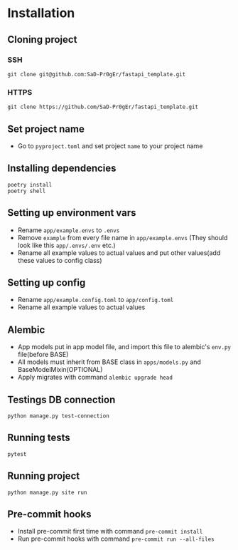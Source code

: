 # Installation

## Cloning project

### SSH
```shell
git clone git@github.com:SaD-Pr0gEr/fastapi_template.git
```

### HTTPS
```shell
git clone https://github.com/SaD-Pr0gEr/fastapi_template.git
```

## Set project name
* Go to `pyproject.toml` and set project `name` to your project name


## Installing dependencies
```shell
poetry install
poetry shell
```

## Setting up environment vars
* Rename `app/example.envs` to `.envs`
* Remove `example` from every file name in `app/example.envs` (They should look like this `app/.envs/.env` etc.)
* Rename all example values to actual values and put other values(add these values to config class)

## Setting up config
* Rename `app/example.config.toml` to `app/config.toml`
* Rename all example values to actual values

## Alembic

* App models put in app model file, and import this file to alembic's 
`env.py` file(before BASE)
* All models must inherit from BASE class in `apps/models.py` and BaseModelMixin(OPTIONAL)
* Apply migrates with command `alembic upgrade head`

## Testings DB connection
```shell
python manage.py test-connection
```

## Running tests
```shell
pytest
```

## Running project
```shell
python manage.py site run
```

## Pre-commit hooks

* Install pre-commit first time with command `pre-commit install`
* Run pre-commit hooks with command `pre-commit run --all-files`
